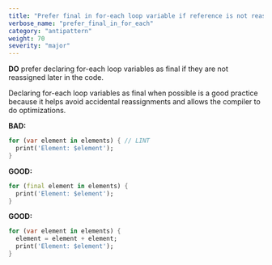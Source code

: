 ```yaml
---
title: "Prefer final in for-each loop variable if reference is not reassigned"
verbose_name: "prefer_final_in_for_each"
category: "antipattern"
weight: 70
severity: "major"
---
```

**DO** prefer declaring for-each loop variables as final if they are not
reassigned later in the code.

Declaring for-each loop variables as final when possible is a good practice
because it helps avoid accidental reassignments and allows the compiler to do
optimizations.

**BAD:**
```dart
for (var element in elements) { // LINT
  print('Element: $element');
}
```

**GOOD:**
```dart
for (final element in elements) {
  print('Element: $element');
}
```

**GOOD:**
```dart
for (var element in elements) {
  element = element + element;
  print('Element: $element');
}
```


